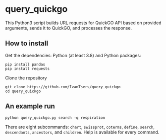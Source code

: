 # query_quickgo

This Python3 script builds URL requests for QuickGO API based
on provided arguments, sends it to QuickGO, and processes the
response.

## How to install
Get the dependencies: Python (at least 3.8) and Python packages:
```
pip install pandas
pip install requests
```
Clone the repository
```
git clone https://github.com/IvanTsers/query_quickgo
cd query_quickgo
```
## An example run
```
python query_quickgo.py search -q respiration
```

There are eight subcommands: `chart`, `swissprot`, `coterms`,
`define`, `search`, `descendants`, `ancestors`, and `children`. Help
is available for every command.
